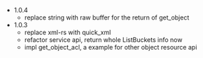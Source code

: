 * 1.0.4
	* replace string with raw buffer for the return of get_object
* 1.0.3
	* replace xml-rs with quick_xml
	* refactor service api, return whole ListBuckets info now
	* impl get_object_acl, a example for other object resource api
